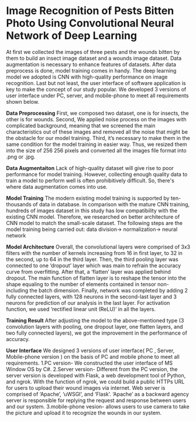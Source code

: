 # Image Recognition of Pests Bitten Photo Using Convolutional Neural Network of Deep Learning

At first we collected the images of three pests and the wounds bitten by them to build an insect image dataset and a wounds image dataset. 
Data augmentation is necessary to enhance features of datasets. After data preprocess is done, model training comes in handy. 
The deep learning model we adopted is CNN with high-quality performance on image recognition. 
Last but not least, the user interface of software application is key to make the concept of our study popular. 
We developed 3 versions of user interface under PC, server, and mobile-phone to meet all requirements shown below. 

**Data Preprocessing**
First, we composed two dataset, one is for insects, the other is for wounds.
Second, We applied noise process on the images with complicated background, 
meaning that we screened the main characteristics out of these images and removed all the noise that might be the obstacle for our model training.
Third, it’s necessary to make them in the same condition for the model training in easier way. 
Thus, we resized them into the size of 256 256 pixels and converted all the images file format into .png or .jpg.

**Data Augmentaiton**
Lack of high-quality dataset will give rise to poor performance for model training. 
However, collecting enough quality data to train a model to perform well is often prohibitively difficult. 
So, there's where data augmentation comes into use.

**Model Training**
The modern existing model training is supported by ten-thousands of data in database. 
In comparison with the mature CNN training, hundreds of images dataset in this study has low compatibility with the existing CNN model. 
Therefore, we researched on better architecture of CNN model to match the small-scale dataset. 
The following steps are the model training being carried out: data division-> normalization-> neural network

**Model Architecture**
Overall, the convolutional layers were comprised of 3x3 filters with the number of kernels increasing from 16 in first layer, to 32 in the second, up to 64 in the third layer. 
Then, the third pooling layer was connected to one ‘dropout’ layer which was main to refrain the accuracy curve from overfitting. 
After that, a ‘flatten’ layer was applied behind dropout. The main function of flatten layer is to reshape the tensor into the shape equaling to the number of elements contained in tensor non-including the batch dimension. 
Finally, network was completed by adding 2 fully connected layers, with 128 neurons in the second-last layer and 3 neurons for prediction of our analysis in the last layer. 
For activation function, we used ‘rectified linear unit (ReLU)’ in all the layers.

**Training Result**
After adjusting the model to the above-mentioned type (3 convolution layers with pooling, one dropout layer, one flatten layers, and two fully connected layers), we got the improvement in the performance of accuracy.  

**User Interface**
We designed 3 versions of user interface( PC , Server, Mobile-phone version ) on the basis of PC and mobile phone to  meet all requirements.
1.PC version- We constructed the user interface of MS Window OS by C#.
2.Server version- Different from the PC version, the server version is developed with Flask, a web development tool of Python, and ngrok. 
  With the function of ngrok, we could build a public HTTPs URL for users to upload their wound images via internet. 
  Web server is comprised of ‘Apache’, ‘uWSGI’, and ‘Flask’. 
  ‘Apache’ as a backward agency server is responsible for replying the request and response between users and our system.
3.mobile-phone vesion- allows users to use camera to take the picture and upload it to recognize the wounds in our system.
